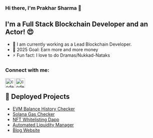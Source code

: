 ### Hi there, I'm Prakhar Sharma 👋

## I'm a Full Stack Blockchain Developer and an Actor! 😍

- 🔭 I am currently working as a Lead Blockchain Developer.
- 🥅 2025 Goal: Earn more and more money
- ⚡ Fun fact: I love to do Dramas/Nukkad-Nataks

### Connect with me:

[<img align="left" alt="codeSTACKr | LinkedIn" width="30px" src="https://user-images.githubusercontent.com/68898714/136016864-d0e6a8c8-1a3f-4456-bac8-de825ece2037.png" />][linkedin]
[<img align="left" alt="codeSTACKr | Instagram" width="30px" src="https://user-images.githubusercontent.com/68898714/136016569-8e9e7a29-7ec9-4d54-996e-db0648c9ac80.png" />][instagram]

<br />

## 🔔 Deployed Projects 

- [EVM Balance History Checker](https://check-evm-balance.vercel.app/)
- [Solana Gas Checker](https://solana-time-gas.lovable.app/)
- [NFT Whitelisting Dapp](https://mynftwhitelist.vercel.app/)
- [Automated Liquidity Manager](https://uniswapv3-liquidity-analyzer-nms3th3oa.vercel.app/)
- [Blog Website](https://prakhar-blogs.herokuapp.com/)

[instagram]: https://www.instagram.com/prakhar_pandit_sharma/
[linkedin]: https://www.linkedin.com/in/prakhar-sharma888/
